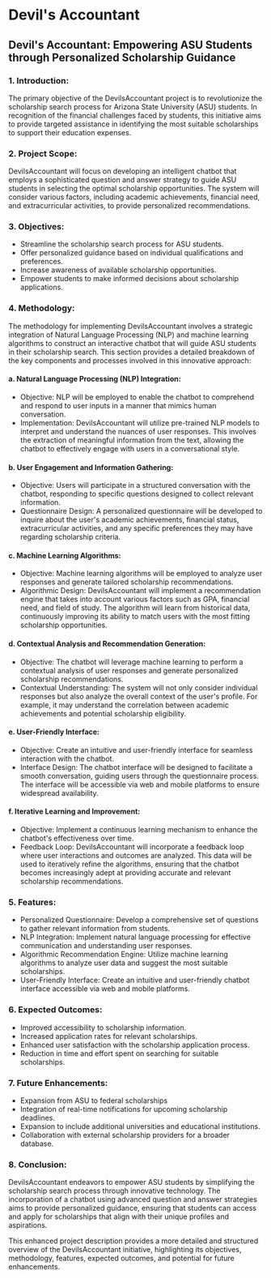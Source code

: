 # Devil's Accountant

## Devil's Accountant: Empowering ASU Students through Personalized Scholarship Guidance

### 1. Introduction:
The primary objective of the DevilsAccountant project is to revolutionize the scholarship search process for Arizona State University (ASU) students. In recognition of the financial challenges faced by students, this initiative aims to provide targeted assistance in identifying the most suitable scholarships to support their education expenses.

### 2. Project Scope:
DevilsAccountant will focus on developing an intelligent chatbot that employs a sophisticated question and answer strategy to guide ASU students in selecting the optimal scholarship opportunities. The system will consider various factors, including academic achievements, financial need, and extracurricular activities, to provide personalized recommendations.

### 3. Objectives:
- Streamline the scholarship search process for ASU students.
- Offer personalized guidance based on individual qualifications and preferences.
- Increase awareness of available scholarship opportunities.
- Empower students to make informed decisions about scholarship applications.

### 4. Methodology:
The methodology for implementing DevilsAccountant involves a strategic integration of Natural Language Processing (NLP) and machine learning algorithms to construct an interactive chatbot that will guide ASU students in their scholarship search. This section provides a detailed breakdown of the key components and processes involved in this innovative approach:

#### a. Natural Language Processing (NLP) Integration:
- Objective: NLP will be employed to enable the chatbot to comprehend and respond to user inputs in a manner that mimics human conversation.
- Implementation: DevilsAccountant will utilize pre-trained NLP models to interpret and understand the nuances of user responses. This involves the extraction of meaningful information from the text, allowing the chatbot to effectively engage with users in a conversational style.

#### b. User Engagement and Information Gathering:
- Objective: Users will participate in a structured conversation with the chatbot, responding to specific questions designed to collect relevant information.
- Questionnaire Design: A personalized questionnaire will be developed to inquire about the user's academic achievements, financial status, extracurricular activities, and any specific preferences they may have regarding scholarship criteria.

#### c. Machine Learning Algorithms:
- Objective: Machine learning algorithms will be employed to analyze user responses and generate tailored scholarship recommendations.
- Algorithmic Design: DevilsAccountant will implement a recommendation engine that takes into account various factors such as GPA, financial need, and field of study. The algorithm will learn from historical data, continuously improving its ability to match users with the most fitting scholarship opportunities.

#### d. Contextual Analysis and Recommendation Generation:
- Objective: The chatbot will leverage machine learning to perform a contextual analysis of user responses and generate personalized scholarship recommendations.
- Contextual Understanding: The system will not only consider individual responses but also analyze the overall context of the user's profile. For example, it may understand the correlation between academic achievements and potential scholarship eligibility.

#### e. User-Friendly Interface:
- Objective: Create an intuitive and user-friendly interface for seamless interaction with the chatbot.
- Interface Design: The chatbot interface will be designed to facilitate a smooth conversation, guiding users through the questionnaire process. The interface will be accessible via web and mobile platforms to ensure widespread availability.

#### f. Iterative Learning and Improvement:
- Objective: Implement a continuous learning mechanism to enhance the chatbot's effectiveness over time.
- Feedback Loop: DevilsAccountant will incorporate a feedback loop where user interactions and outcomes are analyzed. This data will be used to iteratively refine the algorithms, ensuring that the chatbot becomes increasingly adept at providing accurate and relevant scholarship recommendations.

### 5. Features:
- Personalized Questionnaire: Develop a comprehensive set of questions to gather relevant information from students.
- NLP Integration: Implement natural language processing for effective communication and understanding user responses.
- Algorithmic Recommendation Engine: Utilize machine learning algorithms to analyze user data and suggest the most suitable scholarships.
- User-Friendly Interface: Create an intuitive and user-friendly chatbot interface accessible via web and mobile platforms.

### 6. Expected Outcomes:
- Improved accessibility to scholarship information.
- Increased application rates for relevant scholarships.
- Enhanced user satisfaction with the scholarship application process.
- Reduction in time and effort spent on searching for suitable scholarships.

### 7. Future Enhancements:
- Expansion from ASU to federal scholarships
- Integration of real-time notifications for upcoming scholarship deadlines.
- Expansion to include additional universities and educational institutions.
- Collaboration with external scholarship providers for a broader database.

### 8. Conclusion:
DevilsAccountant endeavors to empower ASU students by simplifying the scholarship search process through innovative technology. The incorporation of a chatbot using advanced question and answer strategies aims to provide personalized guidance, ensuring that students can access and apply for scholarships that align with their unique profiles and aspirations.

This enhanced project description provides a more detailed and structured overview of the DevilsAccountant initiative, highlighting its objectives, methodology, features, expected outcomes, and potential for future enhancements.

